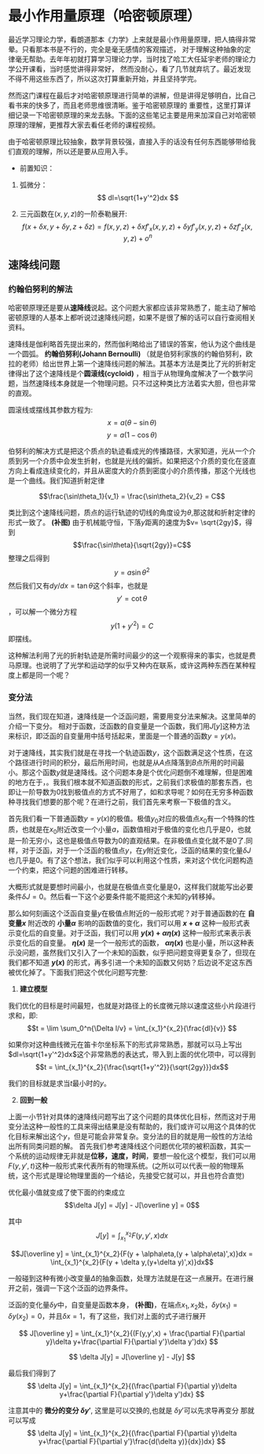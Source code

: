 # 最小作用量原理（哈密顿原理）

最近学习理论力学，看朗道那本《力学》上来就是最小作用量原理，把人搞得非常晕。只看那本书是不行的，完全是毫无感情的客观描述，
对于理解这种抽象的定律毫无帮助。去年年初就打算学习理论力学，当时找了哈工大任延宇老师的理论力学公开课看，当时感觉讲得非常好，
然而没耐心，看了几节就弃坑了。最近发现不得不用这些东西了，所以这次打算重新开始，并且坚持学完。

然而这门课程在最后才对哈密顿原理进行简单的讲解，但是讲得足够明白，比自己看书来的快多了，而且老师思维很清晰。鉴于哈密顿原理的
重要性，这里打算详细记录一下哈密顿原理的来龙去脉。下面的这些笔记主要是用来加深自己对哈密顿原理的理解，更推荐大家去看任老师的课程视频。

由于哈密顿原理比较抽象，数学背景较强，直接入手的话没有任何东西能够带给我们直观的理解，所以还是要从应用入手。

- 前置知识：

1. 弧微分：
$$
dl=\sqrt{1+y'^2}dx
$$

2. 三元函数在$(x,y,z)$的一阶泰勒展开:
$$
f(x+\delta x,y + \delta y,z + \delta z) = f(x,y,z) + \delta{x}f'_x(x,y,z) + \delta{y}f'_y(x,y,z) + \delta{z}f'_z(x,y,z) + o^n
$$



## 速降线问题

### 约翰伯努利的解法
哈密顿原理还是要从**速降线**说起。这个问题大家都应该非常熟悉了，能主动了解哈密顿原理的人基本上都听说过速降线问题，如果不是很了解的话可以自行查阅相关资料。


速降线是伽利略首先提出来的，然而伽利略给出了错误的答案，他认为这个曲线是一个圆弧。
**约翰伯努利(Johann Bernoulli)** （就是伯努利家族的约翰伯努利，欧拉的老师）给出世界上第一个速降线问题的解法。其基本方法是类比了光的折射定律得出了这个速降线是个**圆滚线(cycloid)** ，相当于从物理角度解决了一个数学问题，当然速降线本身就是一个物理问题。只不过这种类比方法着实大胆，但也非常的直观。

圆滚线或摆线其参数方程为:
$$x=a(\theta - \sin\theta)$$
$$y=a(1-\cos\theta)$$

伯努利的解决方式是把这个质点的轨迹看成光的传播路径，大家知道，光从一个介质到另一个介质中会发生折射，也就是光线的偏折。如果把这个介质的变化在竖直方向上看成连续变化的，并且从密度大的介质到密度小的介质传播，那这个光线也是一个曲线。我们知道折射定律

$$\frac{\sin\theta_1}{v_1} = \frac{\sin\theta_2}{v_2} = C$$

类比到这个速降线问题，质点的运行轨迹的切线的角度设为$\theta$,那这就和折射定律的形式一致了。 **(补图)** 由于机械能守恒，下落$y$距离的速度为$v= \sqrt{2gy}$，得到
$$\frac{\sin\theta}{\sqrt{2gy}}=C$$整理之后得到$$y=a\sin\theta^2$$
然后我们又有$dy/dx =\tan\theta$这个斜率，也就是$$y'=\cot\theta$$，可以解一个微分方程$$y(1+y'^2) = C$$ 即摆线。

这种解法利用了光的折射轨迹是所需时间最少的这一个观察得来的事实，也就是费马原理。也说明了了光学和运动学的似乎又种内在联系，或许这两种东西在某种程度上都是同一个呢？

### 变分法
当然，我们现在知道，速降线是一个泛函问题，需要用变分法来解决。这里简单的介绍一下变分。
相对于函数，泛函数的自变量是一个函数，我们用$J[y]$这种方法来标识，即泛函的自变量用中括号括起来，里面是一个普通的函数$y=y(x)$。

对于速降线，其实我们就是在寻找一个轨迹函数$y$，这个函数满足这个性质，在这个路径进行时间的积分，最后所用时间，也就是从$A$点降落到$B$点所用的时间最小。那这个函数$y$就是速降线。这个问题本身是个优化问题倒不难理解，但是困难的地方在于，。我我们根本就不知道函数的形式，之前我们求极值的那套东西，也即让一阶导数为0找到极值点的方式不好用了，如和求导呢？如何在无穷多种函数种寻找我们想要的那个呢？在进行之前，我们首先来考察一下极值的含义。

首先我们看一下普通函数$y=y(x)$的极值。极值$y_0$对应的极值点$x_0$有一个特殊的性质，也就是在$x_0$附近改变一个小量$a$，函数值相对于极值的变化也几乎是$0$，也就是一阶无穷小，这也是极值点导数为$0$的直观结果。在非极值点变化就不是$0$了.同样，对于泛函，对于一个泛函的极值点$y$，在$y$附近变化，泛函的结果的变化量$\delta J$也几乎是$0$。有了这个想法，我们似乎可以利用这个性质，来对这个优化问题构造一个约束，把这个问题的困难进行转移。

大概形式就是要想时间最小，也就是在极值点变化量是$0$，这样我们就能写出必要条件$\delta J = 0$。然后看一下这个必要条件能不能把这个未知的$y$转移掉。


那么如何刻画这个泛函自变量$y$在极值点附近的一般形式呢？对于普通函数的在 **自变量$x$** 附近改的 **小量$\alpha$** 影响的函数值的变化，我们可以用 **$x+\alpha$** 这种一般形式表示变化后的自变量。对于泛函，我们可以用 **$y(x)+\alpha\eta(x)$** 这种一般形式来表示表示变化后的自变量。 **$\eta(x)$** 是一个一般形式的函数， **$\alpha\eta(x)$** 也是小量，所以这种表示没问题，虽然我们又引入了一个未知的函数，似乎把问题变得更复杂了，但现在我们都不知道 **$y(x)$** 的形式，再多引进一个未知的函数又何妨？后边说不定这东西被优化掉了。下面我们把这个优化问题写完整:

1. **建立模型**

我们优化的目标是时间最短，也就是对路径上的长度微元除以速度这些小片段进行求和，即:
$$t = \lim \sum_0^n{\Delta l/v} = \int_{x_1}^{x_2}{\frac{dl}{v}} $$

如果你对这种曲线微元在笛卡尔坐标系下的形式非常熟悉，那就可以马上写出$dl=\sqrt{1+y'^2}dx$这个非常熟悉的表达式，带入到上面的优化项中，可以得到
$$t = \int_{x_1}^{x_2}{\frac{\sqrt{1+y'^2}}{\sqrt{2gy}}}dx$$

我们的目标就是求当$t$最小时的$y$。

2. **回到一般**

上面一小节针对具体的速降线问题写出了这个问题的具体优化目标，然而这对于用变分法这种一般性的工具来得出结果是没有帮助的，我们或许可以用这个具体的优化目标来解出这个$y$，但是可能会非常复杂。变分法的目的就是用一般性的方法给出所有同类问题的解。
首先我们参考速降线这个问题优化项的被积函数，其实一个系统的运动规律无非就是**位移，速度，时间**，要想一般化这个模型，我们可以用$F(y,y',t)$这种一般形式来代表所有的物理系统。(之所以可以代表一般的物理系统，这个形式是理论物理里面的一个结论，先接受它就可以，并且也符合直觉)

优化最小值就变成了使下面的约束成立
$$\delta J[y] = J[y] - J[\overline y] = 0$$

其中
$$J[y] = \int_{x_1}^{x_2}{F(y,y\prime,x)}dx$$

$$J[\overline y] = \int_{x_1}^{x_2}{F(y + \alpha\eta,(y + \alpha\eta)',x)}dx  = \int_{x_1}^{x_2}{F(y + \delta y,(y+\delta y)',x)}dx$$

一般碰到这种有微小改变量$\Delta$的抽象函数，处理方法就是在这一点展开。在进行展开之前，强调一下这个泛函的边界条件。

泛函的变化量$\delta y$中，自变量是函数本身， **(补图)**，在端点$x_1,x_2$处，$\delta y(x_1) = \delta y(x_2) = 0$，并且$\delta x = 1$，有了这些，我们对上面的式子进行展开

$$
J[\overline y] = \int_{x_1}^{x_2}{(F(y,y',x) + \frac{\partial F}{\partial y}\delta y+\frac{\partial F}{\partial y'}\delta y')dx}
$$

$$
\delta J[y] = J[\overline y] - J[y]
$$

最后我们得到了
$$
\delta J[y] = \int_{x_1}^{x_2}{(\frac{\partial F}{\partial y}\delta y+\frac{\partial F}{\partial y'}\delta y')dx}
$$

注意其中的 **微分的变分 $\delta y'$**, 这里是可以交换的,也就是 $\delta y'$可以先求导再变分 那就可以写成
$$
\delta J[y] = \int_{x_1}^{x_2}{(\frac{\partial F}{\partial y}\delta y+\frac{\partial F}{\partial y'}\frac{d(\delta y)}{dx})dx}
$$